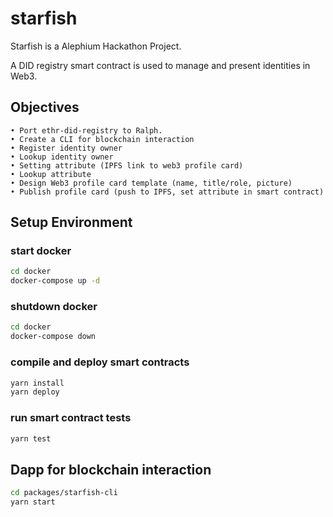 # starfish

Starfish is a Alephium Hackathon Project.

A DID registry smart contract is used to manage and present identities in Web3.

## Objectives
	• Port ethr-did-registry to Ralph.
	• Create a CLI for blockchain interaction
	• Register identity owner
	• Lookup identity owner
	• Setting attribute (IPFS link to web3 profile card)
	• Lookup attribute
	• Design Web3 profile card template (name, title/role, picture)
    • Publish profile card (push to IPFS, set attribute in smart contract)




## Setup Environment

### start docker
```bash
cd docker
docker-compose up -d
```

### shutdown docker
```bash
cd docker
docker-compose down
```

### compile and deploy smart contracts
```bash
yarn install
yarn deploy
```

### run smart contract tests
```bash
yarn test
```

## Dapp for blockchain interaction
```bash
cd packages/starfish-cli
yarn start
```